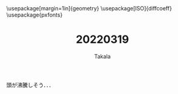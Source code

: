 ﻿---
title: 20220319
yesterday: 20220318
tomorrow: 20220320
days: 813
author: Takala
header-includes:
  - \usepackage[margin=1in]{geometry}
  - \usepackage[ISO]{diffcoeff}
  - \usepackage{pxfonts}
---



頭が沸騰しそう．．．

